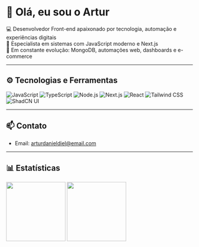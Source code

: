 # 👋 Olá, eu sou o Artur

💻 Desenvolvedor Front-end apaixonado por tecnologia, automação e experiências digitais  
🚀 Especialista em sistemas com JavaScript moderno e Next.js  
🧠 Em constante evolução: MongoDB, automações web, dashboards e e-commerce

---

## ⚙️ Tecnologias e Ferramentas

![JavaScript](https://img.shields.io/badge/-JavaScript-F7DF1E?style=flat&logo=javascript&logoColor=000)
![TypeScript](https://img.shields.io/badge/-TypeScript-3178C6?style=flat&logo=typescript&logoColor=fff)
![Node.js](https://img.shields.io/badge/-Node.js-339933?style=flat&logo=node.js&logoColor=fff)
![Next.js](https://img.shields.io/badge/-Next.js-000000?style=flat&logo=next.js)
![React](https://img.shields.io/badge/-React-61DAFB?style=flat&logo=react&logoColor=000)
![Tailwind CSS](https://img.shields.io/badge/-Tailwind_CSS-38B2AC?style=flat&logo=tailwind-css&logoColor=fff)
![ShadCN UI](https://img.shields.io/badge/-ShadCN_UI-000000?style=flat&logo=vercel&logoColor=fff)

---

## 📫 Contato

- Email: [arturdanieldiel@email.com](mailto:arturdanieldiel@email.com)

---

## 📊 Estatísticas

<img src="https://github-readme-stats.vercel.app/api?username=arturDDiel&show_icons=true&theme=radical" height="160" />
<img src="https://github-readme-stats.vercel.app/api/top-langs/?username=arturDDiel&layout=compact&theme=radical" height="160" />
